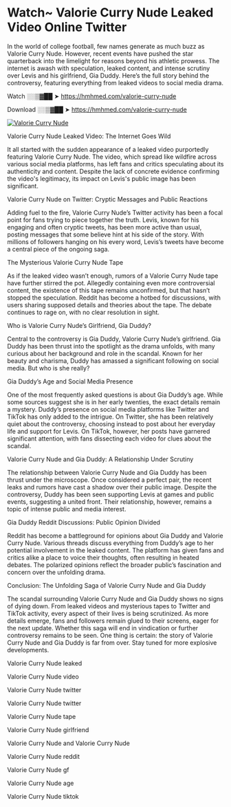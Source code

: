 # Watch~ Valorie Curry Nude Leaked Video Online Twitter

In the world of college football, few names generate as much buzz as Valorie Curry Nude. However, recent events have pushed the star quarterback into the limelight for reasons beyond his athletic prowess. The internet is awash with speculation, leaked content, and intense scrutiny over Levis and his girlfriend, Gia Duddy. Here’s the full story behind the controversy, featuring everything from leaked videos to social media drama.

Watch ░░▒▓██ ➤ https://hmhmed.com/valorie-curry-nude

Download ░░▒▓██ ➤ https://hmhmed.com/valorie-curry-nude

[![Valorie Curry Nude](https://i.imgur.com/dJHk4Zq.gif)](https://hmhmed.com/valorie-curry-nude)

Valorie Curry Nude Leaked Video: The Internet Goes Wild

It all started with the sudden appearance of a leaked video purportedly featuring Valorie Curry Nude. The video, which spread like wildfire across various social media platforms, has left fans and critics speculating about its authenticity and content. Despite the lack of concrete evidence confirming the video's legitimacy, its impact on Levis's public image has been significant.

Valorie Curry Nude on Twitter: Cryptic Messages and Public Reactions

Adding fuel to the fire, Valorie Curry Nude’s Twitter activity has been a focal point for fans trying to piece together the truth. Levis, known for his engaging and often cryptic tweets, has been more active than usual, posting messages that some believe hint at his side of the story. With millions of followers hanging on his every word, Levis’s tweets have become a central piece of the ongoing saga.

The Mysterious Valorie Curry Nude Tape

As if the leaked video wasn’t enough, rumors of a Valorie Curry Nude tape have further stirred the pot. Allegedly containing even more controversial content, the existence of this tape remains unconfirmed, but that hasn’t stopped the speculation. Reddit has become a hotbed for discussions, with users sharing supposed details and theories about the tape. The debate continues to rage on, with no clear resolution in sight.

Who is Valorie Curry Nude’s Girlfriend, Gia Duddy?

Central to the controversy is Gia Duddy, Valorie Curry Nude’s girlfriend. Gia Duddy has been thrust into the spotlight as the drama unfolds, with many curious about her background and role in the scandal. Known for her beauty and charisma, Duddy has amassed a significant following on social media. But who is she really?

Gia Duddy’s Age and Social Media Presence

One of the most frequently asked questions is about Gia Duddy’s age. While some sources suggest she is in her early twenties, the exact details remain a mystery. Duddy’s presence on social media platforms like Twitter and TikTok has only added to the intrigue. On Twitter, she has been relatively quiet about the controversy, choosing instead to post about her everyday life and support for Levis. On TikTok, however, her posts have garnered significant attention, with fans dissecting each video for clues about the scandal.

Valorie Curry Nude and Gia Duddy: A Relationship Under Scrutiny

The relationship between Valorie Curry Nude and Gia Duddy has been thrust under the microscope. Once considered a perfect pair, the recent leaks and rumors have cast a shadow over their public image. Despite the controversy, Duddy has been seen supporting Levis at games and public events, suggesting a united front. Their relationship, however, remains a topic of intense public and media interest.

Gia Duddy Reddit Discussions: Public Opinion Divided

Reddit has become a battleground for opinions about Gia Duddy and Valorie Curry Nude. Various threads discuss everything from Duddy’s age to her potential involvement in the leaked content. The platform has given fans and critics alike a place to voice their thoughts, often resulting in heated debates. The polarized opinions reflect the broader public’s fascination and concern over the unfolding drama.

Conclusion: The Unfolding Saga of Valorie Curry Nude and Gia Duddy

The scandal surrounding Valorie Curry Nude and Gia Duddy shows no signs of dying down. From leaked videos and mysterious tapes to Twitter and TikTok activity, every aspect of their lives is being scrutinized. As more details emerge, fans and followers remain glued to their screens, eager for the next update. Whether this saga will end in vindication or further controversy remains to be seen. One thing is certain: the story of Valorie Curry Nude and Gia Duddy is far from over. Stay tuned for more explosive developments.

Valorie Curry Nude leaked

Valorie Curry Nude video

Valorie Curry Nude twitter

Valorie Curry Nude twitter

Valorie Curry Nude tape

Valorie Curry Nude girlfriend

Valorie Curry Nude and Valorie Curry Nude

Valorie Curry Nude reddit

Valorie Curry Nude gf

Valorie Curry Nude age

Valorie Curry Nude tiktok